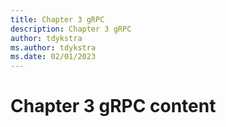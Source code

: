 ```yaml
---
title: Chapter 3 gRPC
description: Chapter 3 gRPC
author: tdykstra
ms.author: tdykstra
ms.date: 02/01/2023
---
```


# Chapter 3 gRPC content
